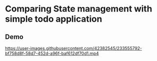 # Comparing State management with simple todo application

## Demo


https://user-images.githubusercontent.com/42382545/233555792-bf758d8f-58d7-452d-a96f-baf612df70d1.mp4

